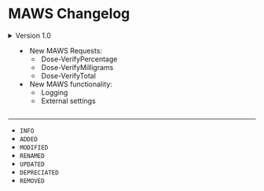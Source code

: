 ﻿# MAWS Changelog

<details>
<summary>
Version 1.0

* New MAWS Requests:
    * Dose-VerifyPercentage
    * Dose-VerifyMilligrams
    * Dose-VerifyTotal
* New MAWS functionality:
    * Logging
    * External settings

</summary>

## Version 0.16
* Finalize Dose.Compare.Percentage()

#### v0.16.21200.1750 (2021-07-19)
* `INFO` Code and comment cleanup.
##### Dose
* `MODIFIED` The entire lastOrderScheduled text is parsed, instead of a specific line.
* `MODIFIED` Renamed lastOrderScheduled* -> lastOrderSchedule*
##### NewDevelopment
* `REMOVED` Settings.cs
##### TheOptionObject
* `REMOVED` Settings.cs
##### Utility
* `FIXED` The AppSettings class wasn't wrapped in a namespace.

***

## Version 0.15
* Foundational work on Dose functionality.

#### v0.15.21200.1703 (2021-07-19)
* `INFO` Final v0.15
##### Dose
* `INFO` Dose.Compare.Percentage() works.

#### v0.15.21200.1632 - 0.15.21200.1639 (2021-07-19)
* `INFO` Clean build for testing.

#### v0.15.21200.1627 (2021-07-19)
* `INFO` Clean build for testing.
##### Dose
* `ADDED` formLoopCount and fieldLoopCount for debugging purposes.

#### v0.15.21200.1537 (2021-07-19)
* `INFO` Clean build for testing.

#### v0.15.21200.1526 (2021-07-19)
* `INFO` Clean build for testing.
* `FIXED` Putting the AssemblyVersion in the logfile contents was causing an issued. Roadmapped.

#### v0.15.21200.1526 (2021-07-19)
* `INFO` Clean build for testing.

#### v0.15.21200.1509 (2021-07-19)
* `INFO` Clean build for testing.
* `FIXED` *.settings* files were not renamed to *.conf* in the sourcecode. Duh.

#### v0.15.21200.1455 (2021-07-19)
* `INFO` Clean build for testing.
* `ADDED` AppData/Configuration/

##### Utility
* `MODIFIED` WriteToFile() -> WriteTimestampedFile()

#### v0.15.21200.1324 - v0.15.21200.1344 (2021-07-19)
* `INFO` A test for comment length (not project related)

#### v0.15.21200.1316 (2021-07-19)
* `INFO` Code/comment cleanup
* `MODIFIED` Setting file extension is now *.conf*, since *.settings* was causing an issue with Visual Studio thinking it was a settings file.
* `ADDED` AppData/Configuration/

#### v0.15.21196.1319 (2021-07-15)
* `INFO` Code/comment cleanup
* `ADDED` AppData/
* `ADDED` AppData/Logs/

#### v0.15.21190.1333 (2021-07-09)
* `REMOVED` Logger project
* `REMOVED` Test project
* `REMOVED` MyAvatoolWebService.Settings.cs
##### Dose
* `MODIFIED` Percentages are now calculated as doubles.
##### Utility
* `MODIFIED` AppSettings.FromKeyValuePair() paramater changed to fileName, this way we can force the path to be either the production or staging folder. 

#### v0.15.21189.2018 (2021-07-08)
* `INFO` Clean build for testing.

#### v0.15.21189.1853 (2021-07-08)
* `INFO` Clean build for testing.
* `ADDED` Basic Dose command functionality
* `MODIFIED` Renamed Dose.Verify.cs -> Dose.Compare.cs
* `ADDED` Settings for verifying dose information

#### v0.15.21189.1822 (2021-07-08)
* `INFO` Initial v0.15 version.
* `INFO` Archived v0.14.

***

## Version 0.14
* Code/comment/documentation cleanup in preparation for Dose command testing.

#### v0.14.21189.1822 (2021-07-08)
* `INFO` Final v0.14

#### v0.14.21189.1809 (2021-07-08)
* `INFO` Clean build for testing.

#### v0.14.21189.1758 (2021-07-08)
* `INFO` Clean build for testing.

#### v0.14.21189.1623 (2021-07-08)
* `INFO` Clean build for testing.

#### v0.14.21189.1622 (2021-07-08)
* `INFO` Code/comment/documentation cleanup.
##### Utility (previously Logger)
* `MODIFIED` AppSettings.FromKeyValuePair() now allows .settings files to have blank lines.
* `MODIFIED` LogEvent.WriteToFile() filename changed to make it easier to look at things in chronological order.

#### v0.14.21189.1423 (2021-07-08)
* `INFO` Code/comment/documentation cleanup.
* `MODIFIED` Logger.cs -> Utility.cs
##### Dose
* `REMOVED` Verify.Percentage_Testing.cs
* `REMOVED` Setting.cs (funcationality moved to Utility.AppSettings.cs)
##### InptAdmtDate
* `REMOVED` Compare.PreAdmitToAdmit_Testing.cs
* `REMOVED` Setting.cs (funcationality moved to Utility.AppSettings.cs)
##### Utility (previously Logger)
* `ADDED` Setting.cs
* `MODIFIED` Started migrating LogEvent code

#### v0.14.21188.1607 (2021-07-07)
* `WARN` This version doesn't work, I'm halfway through updating the logging functionality.
* `INFO` Code/comment/documentation cleanup.
* `MODIFIED` Moved the stand-alone testing logic out of GetVersion(), and put it in it's own method. Now there is a single `//TestFunctionality()' line that is commented out by default, since it actually breaks MAWS in production.
##### Logger
* `ADDED` LogEvent.cs
* `ADDED` LogEvent.Timestamped()
* `REMOVED` Timestamped.cs, functionality moved to Logger.LogEvent.cs
* `MODIFIED` Started migrating LogEvent code

#### v0.14.21188.1355 (2021-07-07)
* `INFO` Initial v0.14 version.
* `INFO` Archived v0.13.
* `INFO` Archived v0.12.
* `INFO` Archived v0.11.
* `INFO` Archived v0.10.
* `INFO` Cleaned up dev/ archives.

***

## Version 0.13
* This version was used to test for connectivity.

#### v0.13.21187.2038 (2021-07-06)
* `INFO` Clean build for testing.
* `MODIFIED` Removed custom lines in GetVersion().
* `MODIFIED` Fixed a few log comments.

#### v0.13.21183.1419 (2021-07-02)
* `INFO` Initial v0.13 version.

***

## Version 0.12
* Moved `InptAdmitDate.cs` and `Dose.cs` functionality out of the Command project. Don't know why I put them there in the first place, it goes against the whole compartmentalizing concept. Each MAWS command (e.g., "InptAdmitDate", "Dose") will now have it's own project.
* Each MAWS command (e.g., "InptAdmitDate", "Dose") has it's own settings file, which makes it easier to customize various functionality (e.g., logging) for a specific command.
* Logfiles are now more detailed, better organized, and you can specify which types of events you want to log (or disable logging completely).

#### v0.12.21183.1411 (2021-07-02)
* `INFO` Final 0.12 version deployed to production for testing.
* `MODIFIED` Confirmed all projects are set to v0.12.21183.1411 

#### v0.12.21183.0048 (2021-07-01)
* `INFO` Code/comment/documentation updates/cleanup
* `ADDED` Test case to the switch statement in RunScript()
##### RequestSyntaxEngine
* `MODIFIED` Logging functionality brought up to other project levels
* `REMOVED` ParseRequest.cs
##### NewDevelopment (previously TestFunctionality)
* `ADDED` Execute.cs
* `ADDED` Execute.Action()
* `ADDED` Settings.cs
* `ADDED` Settings.GetSettings()
* `REMOVED` Existing.cs
* `REMOVED` New.cs

#### v0.12.21182.2257 (2021-07-01)
* `INFO` Code/comment/documentation updates/cleanup
##### Dose
* `ADDED` .licenseheader file
##### InptAdmitDate
* `ADDED` .licenseheader file
##### TestFunctionality
* `ADDED` .licenseheader file

#### v0.12.21182.1839 (2021-07-01)
* `REMOVED` Command project
* `REMOVED` MyAvatoolWebService.Dose.cs
##### InptAdmitDate
* `ADDED` Compare.cs
* `ADDED` Compare.PreAdmitToAdmit()
* `ADDED` Execute.cs
* `ADDED` Execute.Action()
* `ADDED` Settings.cs
* `ADDED` Settings.GetSettings()
##### Logger
* `ADDED` Logfiles now have the .mawslog extension
##### Dose
* `ADDED` Exectute.cs
* `ADDED` Exectute.Action()
* `ADDED` Settings.cs
* `ADDED` Settings.GetSettings()
* `ADDED` Verify.cs
* `ADDED` Verify.Percentage()
* `ADDED` Verify.Percentage_Testing()

#### v0.12.21182.1554 (2021-07-01)
* `ADDED` Dose project.
* `ADDED` InptAdmitDate project.
##### Logger
* `INFO` You can now specifiy what type of events are logged.
* `ADDED` Logger.LogEvent().
* `MODIFIED` Logging functionality for MyAvatoolWebService project.
* `MODIFIED` Log filenames and syntax.

***

## Version 0.11

#### v0.11.21181.1709 (2021-06-30)
* `INFO` Final v0.11 version deployed to production for testing
* `ADDED` New project: Command.csproj
* `ADDED` New project: TheOptionObject.csproj
* `MODIFIED` Moved Test project to src/
##### Command
* `ADDED` InptAdmitDate.cs
* `ADDED` InptAdmitDate.ExecuteAction()
* `ADDED` InptAdmitDate.ComparePreAdmitToAdmit()
* `ADDED` InptAdmitDate.ComparePreAdmitToAdmit_Testing()
* `ADDED` TestFunctionality()
* `ADDED` TestFunctionality.ForceInptAdmitDate()
##### Logger
* `ADDED` 10,000/sec to the filename.
* `ADDED` 10ms pause after writing a file.
* `MODIFIED` Logger filename is more descriptive.
* `REMOVED` *verboseLog* parameter. In roadmap.
##### Test
* `ADDED` Existing.cs
* `ADDED` New.cs
##### TheOptionObject
* `ADDED` Finalize.cs
* `ADDED` Finalize.WhichComponents()
* `ADDED` Finalize.RequiredFields()
* `ADDED` Finalize.RecommendedFields()
* `ADDED` Finalize.NonRecommendedFields()

#### v0.11.21181.1407 (2021-06-30)
* `INFO` Code/comment/documentation updates/cleanup
* `MODIFIED` Moved Logger project to src/
* `FIXED` Project references.
* `ADDED` New project: Test.csproj
* `ADDED` *licenseheader* files
* `REMOVED` Testing.cs
##### Logger
* `ADDED` *verboseLog* parameter
##### Test
* `ADDED` Existing.cs
* `ADDED` Existing.Force()

#### v0.11.21181.1305 (2021-06-30)
* `INFO` Code/comment/documentation updates/cleanup
##### Logger
* `MODIFIED` Timestamped.WriteToFile(): *logMessage* is now an optional parameter, and defaults to "No log message defined".
* `MODIFIED` Minor changes to log output text.
* `MODIFIED` Renamed the "Caller" parameters to be more descriptive.

#### v0.11.21179.1755 (2021-06-28)
* `INFO` Groundwork for framework update
* `MODIFIED` Lots of logging updates
* `ADDED` New project: Dose.csproj
* `ADDED` New project: Logger.csproj
* `ADDED` New project: InptAdmitDate.csproj
* `ADDED` New project: RequestSyntaxEngine.csproj
* `REMOVED` Maintenance.cs
* `REMOVED` Logger.cs
##### Logger
* `ADDED` Timestamped.cs
* `ADDED` Timestamped.Maintenance()
* `ADDED` Timestamped.WriteToFile()
##### RequestSyntaxEngine
* `ADDED` ParseRequest.cs
* `ADDED` ParseRequest.ExecuteCommand()
* `ADDED` RequestComponent.cs
* `ADDED` RequestComponent.GetCommand()
* `ADDED` RequestComponent.GetAction()
* `ADDED` RequestComponent.GetOption()
* `ADDED` TestFunctionality.cs
* `ADDED` TestFunctionality.Force()

#### v0.11.21176.1652 (2021-06-28)
* `INFO` Initial v0.11 release.

***

## Version 0.10
> Focus on logging functionality and external settings

#### v0.10.21176.1652 (2021-06-25)
* `INFO` Code/comment/documentation updates/cleanup
* `FIXED` A completed OptionObject wasn't being passed back to Avatar.

#### v0.10.21176.1518 (2021-06-25)
* `INFO` Code/comment/documentation updates/cleanup
* `ADDED` Settings.cs
* `ADDED` Settings.GetSettings()
* `ADDED` Settings are now loaded from an external file
* `ADDED` "TestFunctionality" setting
* `MODIFIED` \MAWS\Log -> \MAWS\Logs
* `MODIFIED` Testing.Force() -> Testing.Functionality()

#### v0.10.21176.0200 (2021-06-25)
* `INFO` Initial v0.10 release

***

## Version 0.9
> Implementing OptionObject2015

#### v0.9.21179.1515 (2021-06-28)
* `FIXED` Fixed returning the OptionObject.

#### v0.9.21179.1312 (2021-06-28)
* `ADDED` Added Dose in switch statement, for testing Dose functionlity.

#### v0.9.21176.0200 (2021-06-25)
* `INFO` Final v0.9 release. Fixed a few things that impacted deployment.

#### v0.9.21172.1617 (2021-06-21)
* `INFO` Final v0.9 release (not the case, see above)

#### v0.9.21172.1316 (2021-06-21)
* `INFO` Code/comment/documentation updates/cleanup
* `REMOVED` MyAvatoolWebService.ForceTest()
* `ADDED` Testing.cs
* `ADDED` Testing.Force()
* `MODIFIED` MAWS Request commands/actions/options are now converted to lowercase prior to being returned by RequestSyntaxEngine.cs
* `MODIFIED` Maintenance.ConfirmLogDirectory() -> Maintenance.ConfirmLogDirectory()

#### v0.9.21172.1210 (2021-06-21)
* `INFO` Code/comment/documentation updates/cleanup

#### v0.9.21171.1735 (2021-06-20)
* `MODIFIED` Added [DEBUG] prefix to log files
* `MODIFIED` Added [SYSTEM] prefix to log files

#### v0.9.21171.1731 (2021-06-20)
* `ADDED` Error logging for invalid commands
* `ADDED` Error logging for invalid InptAdmitDate.cs actions
* `ADDED` Error logging for invalid Dose.cs actions

#### v0.9.21171.1719 (2021-06-20)
* `INFO` Code/comment cleanup (lots of undocumented changes to *InpatientAdmissionDate* to bring it in-line with the new framwork)
* `MODIFIED` Renamed *InpatientAdmissionDate* -> *InptAdmitDate*
* `MODIFIED` Removed *GetRequestAction()* and *GetRequestOption()* from *MyAvatoolWebService.asmx.cs* so the scope is tightened up a bit.
* `ADDED` /Resources/Log/
* `ADDED` Maintenance.cs
* `ADDED` Maintenance.CreateLogDirectory()
* `ADDED` Logger.cs
* `ADDED` Logger.WriteToTimestampedFile()
* `ADDED` Dose.cs
* `ADDED` Dose.ForceTest()
* `ADDED` Dose.VerifyPercentage()
* `ADDED` Dose.VerifyPercentage_Testing()
* `MODIFIED` Convert actions/options to lowercase

#### v0.9.21170.2311 (2021-06-19)
* `INFO` Re-implemented the *InpatientAdmissionDate* command
* `ADDED` InpatientAdmissionDate.cs
* `ADDED` RequestSyntaxEngine.ForceTest()

#### v0.9.21170.2044 (2021-06-19)
* `INFO` Built-in (simplistic!) testing works.
* `ADDED` MyAvatoolWebService.ForceTest()
* `ADDED` RequestSyntaxEngine.ForceTest()

#### v0.9.21170.1739 (2021-06-19)
* `INFO` Documentation updates

#### v0.9.21170.1726 (2021-06-19)
* `INFO` Documentation updates
* `MODIFIED` Started the change to the MAWS Request Syntax Engine

#### v0.9.21170.1628 (2021-06-19)
* `INFO` Code/comment/documentation changes

#### v0.9.21161.1940 (2021-06-10)
* `ADDED` OptionObjectMaintenance.cs
* `ADDED` OptionObjectMaintenance.FinalizeObject()
* `ADDED` OptionObjectMaintenance.FinalizeRequiredFields()
* `ADDED` OptionObjectMaintenance.FinalizeNonRequiredFields()

#### v0.9.21161.1854 (2021-06-10)
* `INFO` Code and comment cleanup

#### v0.9.21161.1834 (2021-06-10)
* `INFO` Version refresh

#### v0.9.21161.1831 (2021-06-10)
* `ADDED` MyAvatoolWebService.GetVersion()
* `ADDED` MyAvatoolWebService.RunScript()
* `ADDED` MyAvatoolWebService.MethodName()

#### v0.9.21161.1816 (2021-06-10)
* `INFO` Added the NTST.ScriptLinkService.Objects project to the solution
* `MODIFIED` MAWS Manual updates

#### v0.9.21161.1749 (2021-06-10)
* `INFO` Framework commit

***

## Version 0.8
> Finalizing documentation/comments.

#### v0.8.21111.1535 (2021-04-21)
* `ADDED` /Resources/Dev/sourcecode-information.md
* `RENAME` /Resources/Dev/current-versions.md -> /Resources/Dev/developent-information.md

#### v0.8.21111.1434 (2021-04-21)
* `ADDED` /Resources/Dev/current-versions.md

***

## Version 0.7
> Updating documentation/comments.

***

## Version 0.6
> Updating documentation/comments.

***

## Version 0.5
> Updating documentation/comments.
 
***

## Version 0.4
> Updating documentation/comments.

***

## Version 0.3
> Updating documentation/comments.

***

## Version 0.2
> Moving functionality from the Avatar Web Service.

#### v0.2.21014.1544 (2021-01-14)
* `ADDED` OptionObjectMaintenance.cs
* `ADDED` OptionObjectMaintenance.Complete()
* `ADDED` OptionObjectMaintenance.CompleteRequired()
* `ADDED` OptionObjectMaintenance.CompleteRecommended()
* `ADDED` OptionObjectMaintenance.CompleteNotRecommended()
* `ADDED` Functionality to InptAdminDate.VerifyPreAdmitDate() so once the "typeOfAdmissionField" and "preAdmitToAdmissionDateField" fields are found, MAWS stops looking through the sentOptionObject2. This should speed things up in some cases.
* `MODIFIED` Refactored detailed error messages in InptAdminDate.VerifyPreAdmitDate() with string interpolation.

#### v0.2.21014.1544 (2021-01-14)
* `ADDED` InptAdminDate.Parser() method
* `ADDED` InptAdminDate.VerifyPreAdmitDate() method
* `MODIFIED` Requests in the RunScript() method now uses "workingOptionObject2" instead of "completedOptionObject2" because I want to make sure it's very clear as to what MAWS is sent ("sentOptionObject2"), what it works with ("workingOptionObject2"), and what it returns to myAvatar ("completedOptionObject2").
* `RENAMED` "InptAdminDate.cs" to "InptAdmitDate.cs" because this request will do things with the inpatient *admission* date, and the "Admin" abbreviation indicates *administration*.
* `RENAMED` "action" to "mawsRequest" because going forward ScriptLink events will be passing a "request-action" (e.g., "InptAdmitDate-VerifyPreAdmitDate")
* `UPDATED` Documentation

#### v0.2.21014.1425 (2021-01-14)
* `REMOVED` Local methods to pre-process an action (i.e., "MyAvatoolWebService.asmx.cs.InptAdminDate"). The pre-processing is now going to be done in the action class, in a method named "Parser()" (e.g., "InptAdminDate.Parser()").
* `UPDATED` Documentation

#### v0.2.21013.1802 (2021-01-13)
* `ADDED` InptAdminDate.cs class.
* `MODIFIED` Renamed "MyAvatoolWebService.asmx.cs.MethodName()" to "MyAvatoolWebService.asmx.cs.InptAdminDate()".
* `MODIFIED` Added "InptAdminDate" case to the switch statement in RunScript().
* `MODIFIED` Added "SubPolicyNumber" case to the switch statement in RunScript().

#### v0.2.0.0 (2021-01-13)
* `INFO` Initial commit of v0.2 branch.

***

## Version 0.1
> Updated blank template for MAWS, building on v0.0. It includes:

* `ADDED` MAWS.licenseheader file for use with the [License Header Manager](https://marketplace.visualstudio.com/items?itemName=StefanWenig.LicenseHeaderManager) extension.
* `MODIFIED` AssemblyInfo.cs with...uh...assembly information.
* `MODIFIED` Renamed *sentOptionObject* to *sentOptionObject2* so it's more inline with Netsmart's (wierd) naming conventions.

#### v0.1.21013.1420 - 0.1.21013.1712 (2021-01-13)
* `ADDED` MAWS.licenseheader file for use with the [License Header Manager](https://marketplace.visualstudio.com/items?itemName=StefanWenig.LicenseHeaderManager) extension.
* `MODIFIED` AssemblyInfo.cs with...uh...assembly information.
* `MODIFIED` Renamed *sentOptionObject* to *sentOptionObject2* so it's more inline with Netsmart's (wierd) naming conventions.

***

## Version 0.0 (2021-01-12)
> Blank MAWS template which was built following the steps in the MAWS [manual](doc/man/manual-custom-myavatar-web-services.)

#### v0.0.0.0 (2021-01-12)
* `INFO` This is a blank MAWS template.

</details>

***

* `INFO`
* `ADDED`
* `MODIFIED`
* `RENAMED`
* `UPDATED`
* `DEPRECIATED`
* `REMOVED`